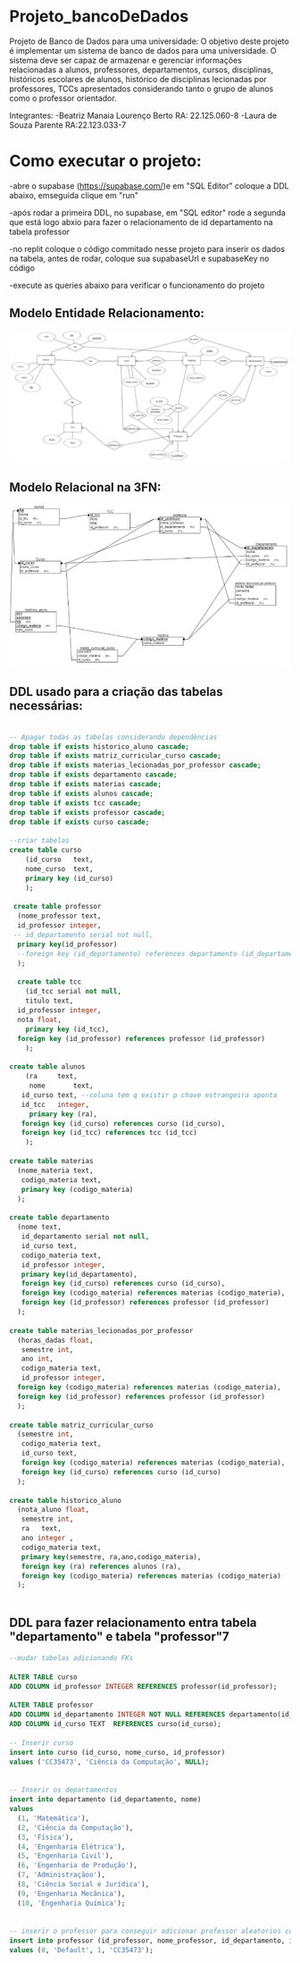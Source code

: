 # Projeto_bancoDeDados
Projeto de Banco de Dados para uma universidade: 
O objetivo deste projeto é implementar um sistema de banco de dados para uma universidade. O sistema deve ser capaz de armazenar e gerenciar informações relacionadas a alunos, professores, departamentos, cursos, disciplinas, históricos escolares de alunos, histórico de disciplinas lecionadas por professores, TCCs apresentados considerando tanto o grupo de alunos como o professor orientador.

Integrantes:
-Beatriz Manaia Lourenço Berto RA: 22.125.060-8
-Laura de Souza Parente RA:22.123.033-7

# Como executar o projeto:
-abre o supabase (https://supabase.com/)e em "SQL Editor" coloque a DDL abaixo, emseguida clique em "run"

-após rodar a primeira DDL, no supabase, em "SQL editor" rode a segunda que está logo abxio para fazer o relacionamento de id departamento na tabela professor 

-no replit coloque o código commitado nesse projeto para inserir os dados na tabela, antes de rodar, coloque sua supabaseUrl e supabaseKey no código 

-execute as queries abaixo para verificar o funcionamento do projeto

##  Modelo Entidade Relacionamento:
![codigo1](./imagens/MER.jpg)

## Modelo Relacional na 3FN:
![codigo1](./imagens/MR-3FN.jpg)

## DDL usado para a criação das tabelas necessárias:

```sql

-- Apagar todas as tabelas considerando dependências
drop table if exists historico_aluno cascade;
drop table if exists matriz_curricular_curso cascade;
drop table if exists materias_lecionadas_por_professor cascade;
drop table if exists departamento cascade;
drop table if exists materias cascade;
drop table if exists alunos cascade;
drop table if exists tcc cascade;
drop table if exists professor cascade;
drop table if exists curso cascade;

--criar tabelas
create table curso
    (id_curso	text, 
    nome_curso	text, 
    primary key (id_curso)
    );

 create table professor
  (nome_professor text,
  id_professor integer,
 -- id_departamento serial not null,
  primary key(id_professor)
  --foreign key (id_departamento) references departamento (id_departamento)
  );
  
  create table tcc
    (id_tcc serial not null, 
    titulo text,
  id_professor integer,
  nota float,
    primary key (id_tcc),
  foreign key (id_professor) references professor (id_professor)
    );

create table alunos
    (ra		text,
     nome		text,
   id_curso text, --coluna tem q existir p chave estrangeira aponta
   id_tcc	integer,
     primary key (ra),
   foreign key (id_curso) references curso (id_curso),
   foreign key (id_tcc) references tcc (id_tcc)
    );

create table materias
  (nome_materia text,
   codigo_materia text,
   primary key (codigo_materia)
  );

create table departamento 
  (nome text,
   id_departamento serial not null,
   id_curso text, 
   codigo_materia text,
   id_professor integer,
   primary key(id_departamento),
   foreign key (id_curso) references curso (id_curso),
   foreign key (codigo_materia) references materias (codigo_materia),
   foreign key (id_professor) references professor (id_professor)
  );

create table materias_lecionadas_por_professor
  (horas_dadas float,
   semestre int,
   ano int,
   codigo_materia text,
   id_professor integer,
  foreign key (codigo_materia) references materias (codigo_materia),
  foreign key (id_professor) references professor (id_professor)
  );

create table matriz_curricular_curso
  (semestre int,
   codigo_materia text,
   id_curso	text,
   foreign key (codigo_materia) references materias (codigo_materia),
   foreign key (id_curso) references curso (id_curso)
  );

create table historico_aluno
  (nota_aluno float,
   semestre int,
   ra	text,
   ano integer ,
   codigo_materia text,
   primary key(semestre, ra,ano,codigo_materia),
   foreign key (ra) references alunos (ra),
   foreign key (codigo_materia) references materias (codigo_materia)
  );
  
```

## DDL para fazer relacionamento entra tabela "departamento" e tabela "professor"7

```sql 
--mudar tabelas adicionando FKs

ALTER TABLE curso 
ADD COLUMN id_professor INTEGER REFERENCES professor(id_professor);

ALTER TABLE professor
ADD COLUMN id_departamento INTEGER NOT NULL REFERENCES departamento(id_departamento),
ADD COLUMN id_curso TEXT  REFERENCES curso(id_curso);

-- Inserir curso
insert into curso (id_curso, nome_curso, id_professor)
values ('CC35473', 'Ciência da Computação', NULL);


-- Inserir os departamentos
insert into departamento (id_departamento, nome)
values 
  (1, 'Matemática'),
  (2, 'Ciência da Computação'),
  (3, 'Física'),
  (4, 'Engenharia Elétrica'),
  (5, 'Engenharia Civil'),
  (6, 'Engenharia de Produção'),
  (7, 'Administraçãoo'),
  (8, 'Ciência Social e Jurídica'),
  (9, 'Engenharia Mecânica'),
  (10, 'Engenharia Química');


-- inserir o professor para conseguir adicionar professor aleatorios com codigo sem impactar dependencia entre professor e departamento
insert into professor (id_professor, nome_professor, id_departamento, id_curso)
values (0, 'Default', 1, 'CC35473');

```


